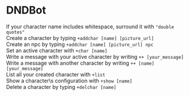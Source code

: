 # DNDBot
If your character name includes whitespace, surround it with `"double quotes"`  
Create a character by typing `+addchar [name] [picture_url]`  
Create an npc by typing `+addchar [name] [picture_url] npc`  
Set an active character with `+char [name]`  
Write a message with your active character by writing `++ [your_message]`  
Write a message with another character by writing `++ [name] [your_message]`  
List all your created character with `+list`  
Show a character\s configuration with `+show [name]`  
Delete a character by typing `+delchar [name]`  
